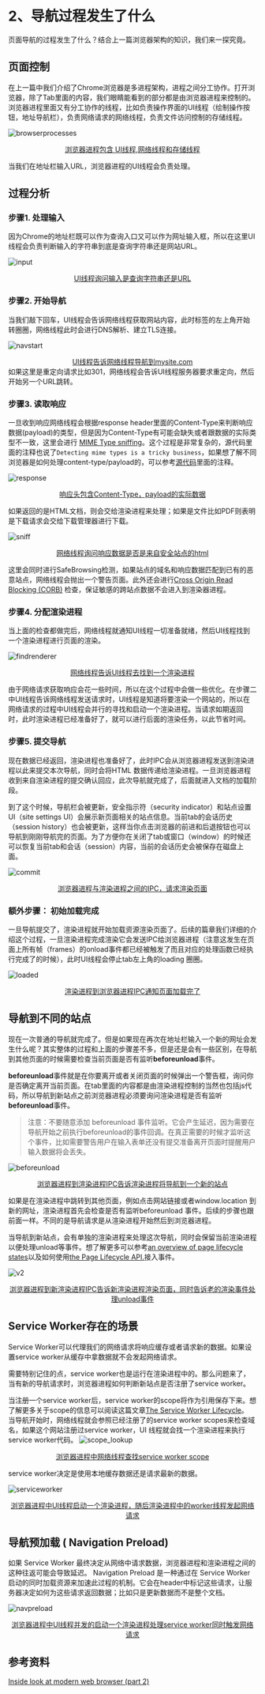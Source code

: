 # 2、导航过程发生了什么

<page-tags text="发布于：2021-06-26"></page-tags>

页面导航的过程发生了什么？结合上一篇浏览器架构的知识，我们来一探究竟。

## 页面控制

在上一篇中我们介绍了Chrome浏览器是多进程架构，进程之间分工协作。打开浏览器，除了Tab里面的内容，我们眼睛能看到的部分都是由浏览器进程来控制的。浏览器进程里面又有分工协作的线程，比如负责操作界面的UI线程（绘制操作按钮，地址导航栏），负责网络请求的网络线程，负责文件访问控制的存储线程。

![browserprocesses](./browserprocesses.png)

<center style="font-size:14px;text-decoration:underline">浏览器进程包含 UI线程,网络线程和存储线程</center>

当我们在地址栏输入URL，浏览器进程的UI线程会负责处理。

## 过程分析

### 步骤1. 处理输入

因为Chrome的地址栏既可以作为查询入口又可以作为网址输入框，所以在这里UI线程会负责判断输入的字符串到底是查询字符串还是网站URL。

![input](./input.png)
<center style="font-size:14px;text-decoration:underline">UI线程询问输入是查询字符串还是URL</center>

### 步骤2. 开始导航

当我们敲下回车，UI线程会告诉网络线程获取网站内容，此时标签的左上角开始转圈圈，网络线程此时会进行DNS解析、建立TLS连接。

![navstart](./navstart.png)
<center style="font-size:14px;text-decoration:underline">UI线程告诉网络线程导航到mysite.com</center>
如果这里是重定向请求比如301，网络线程会告诉UI线程服务器要求重定向，然后开始另一个URL跳转。

### 步骤3. 读取响应

一旦收到响应网络线程会根据response header里面的Content-Type来判断响应数据(payload)的类型，但是因为Content-Type有可能会缺失或者跟数据的实际类型不一致，这里会进行 [MIME Type sniffing](https://developer.mozilla.org/en-US/docs/Web/HTTP/Basics_of_HTTP/MIME_types)。这个过程是非常复杂的，源代码里面的注释也说了```Detecting mime types is a tricky business```，如果想了解不同浏览器是如何处理content-type/payload的，可以参考[源代码](https://cs.chromium.org/chromium/src/net/base/mime_sniffer.cc?sq=package:chromium&dr=CS&l=5)里面的注释。

![response](./response.png)
<center style="font-size:14px;text-decoration:underline">响应头包含Content-Type，payload的实际数据</center>

如果返回的是HTML文档，则会交给渲染进程来处理；如果是文件比如PDF则表明是下载请求会交给下载管理器进行下载。

![sniff](./sniff.png)
<center style="font-size:14px;text-decoration:underline">网络线程询问响应数据是否是来自安全站点的html</center>

这里会同时进行SafeBrowsing检测，如果站点的域名和响应数据匹配到已有的恶意站点，网络线程会抛出一个警告页面。此外还会进行[Cross Origin Read Blocking (CORB)](https://www.chromium.org/Home/chromium-security/corb-for-developers) 检查，保证敏感的跨站点数据不会进入到渲染器进程。

### 步骤4. 分配渲染进程

当上面的检查都做完后，网络线程就通知UI线程一切准备就绪，然后UI线程找到一个渲染进程进行页面的渲染。

![findrenderer](./findrenderer.png)

<center style="font-size:14px;text-decoration:underline">网络线程告诉UI线程去找到一个渲染进程</center>

由于网络请求获取响应会花一些时间，所以在这个过程中会做一些优化。在步骤二中UI线程告诉网络线程发送请求时，UI线程是知道将要渲染一个网站的，所以在网络请求的过程中UI线程会并行的寻找和启动一个渲染进程。当请求如期返回时，此时渲染进程已经准备好了，就可以进行后面的渲染任务，以此节省时间。

### 步骤5. 提交导航

现在数据已经返回，渲染进程也准备好了，此时IPC会从浏览器进程发送到渲染进程以此来提交本次导航，同时会将HTML 数据传递给渲染进程。一旦浏览器进程收到来自渲染进程的提交确认回应，此次导航就完成了，后面就进入文档的加载阶段。

到了这个时候，导航栏会被更新，安全指示符（security indicator）和站点设置UI（site settings UI）会展示新页面相关的站点信息。当前tab的会话历史（session history）也会被更新，这样当你点击浏览器的前进和后退按钮也可以导航到刚刚导航完的页面。为了方便你在关闭了tab或窗口（window）的时候还可以恢复当前tab和会话（session）内容，当前的会话历史会被保存在磁盘上面。

![commit](./commit.png)
<center style="font-size:14px;text-decoration:underline">浏览器进程与渲染进程之间的IPC，请求渲染页面</center>

### 额外步骤： 初始加载完成

一旦导航提交了，渲染进程就开始加载资源渲染页面了。后续的篇章我们详细的介绍这个过程，一旦渲染进程完成渲染它会发送IPC给浏览器进程（注意这发生在页面上所有帧（frames）的onload事件都已经被触发了而且对应的处理函数已经执行完成了的时候），此时UI线程会停止tab左上角的loading 圈圈。

![loaded](./loaded.png)
<center style="font-size:14px;text-decoration:underline">渲染进程到浏览器进程IPC通知页面加载完了</center>

## 导航到不同的站点

现在一次普通的导航就完成了。但是如果现在再次在地址栏输入一个新的网址会发生什么呢？其实整体的过程和上面的步骤差不多，但是还是会有一些区别，在导航到其他页面的时候需要检查当前页面是否有监听**beforeunload**事件。

**beforeunload**事件就是在你要离开或者关闭页面的时候弹出一个警告框，询问你是否确定离开当前页面。在tab里面的内容都是由渲染进程控制的当然也包括js代码，所以导航到新站点之前浏览器进程必须要询问渲染进程是否有监听**beforeunload**事件。

> 注意：不要随意添加 beforeunload 事件监听。它会产生延迟，因为需要在导航开始之前执行beforeunload的事件回调。在真正需要的时候才监听这个事件，比如需要警告用户在输入表单还没有提交准备离开页面时提醒用户输入数据将会丢失。

![beforeunload](./beforeunload.png)

<center style="font-size:14px;text-decoration:underline">浏览器进程到渲染进程IPC告诉渲染进程将导航到一个新的站点</center>

如果是在渲染进程中跳转到其他页面，例如点击网站链接或者window.location 到新的网址，渲染进程首先会检查是否有监听beforeunload 事件。后续的步骤也跟前面一样。不同的是导航请求是从渲染进程开始然后到浏览器进程。

当导航到新站点，会有单独的渲染进程来处理这次导航，同时会保留当前渲染进程以便处理unload等事件。想了解更多可以参考[an overview of page lifecycle states](https://developers.google.com/web/updates/2018/07/page-lifecycle-api#overview_of_page_lifecycle_states_and_events)以及如何使用[the Page Lifecycle API.](https://developers.google.com/web/updates/2018/07/page-lifecycle-api#overview_of_page_lifecycle_states_and_events)接入事件。

![v2](./v2-a4997ca70ed51cbf9f72c61a3c58438f_1440w.jpeg)
<center style="font-size:14px;text-decoration:underline">浏览器进程到新渲染进程IPC告诉新渲染进程渲染页面，同时告诉老的渲染事件处理unload事件</center>

## Service Worker存在的场景

Service Worker可以代理我们的网络请求将响应缓存或者请求新的数据。如果设置service worker从缓存中拿数据就不会发起网络请求。

需要特别记住的点，service worker也是运行在渲染进程中的。那么问题来了，当有新的导航请求时，浏览器进程如何判断新站点是否注册了service worker。

当注册一个service worker后，service worker的scope将作为引用保存下来。想了解更多关于scope的信息可以阅读这篇文章[The Service Worker Lifecycle](https://developers.google.com/web/fundamentals/primers/service-workers/lifecycle)。 当导航开始时，网络线程就会参照已经注册了的service worker scopes来检查域名，如果这个网站注册过service worker，UI 线程就会找一个渲染进程来执行service worker代码。
![scope_lookup](./scope_lookup.png)
<center style="font-size:14px;text-decoration:underline">浏览器进程中网络线程查找service worker scope</center>

service worker决定是使用本地缓存数据还是请求最新的数据。

![serviceworker](./serviceworker.png)

<center style="font-size:14px;text-decoration:underline">浏览器进程中UI线程启动一个渲染进程，随后渲染进程中的worker线程发起网络请求</center>

## 导航预加载 ( Navigation Preload)

如果 Service Worker 最终决定从网络中请求数据，浏览器进程和渲染进程之间的这种往返可能会导致延迟。 Navigation Preload 是一种通过在 Service Worker 启动的同时加载资源来加速此过程的机制。它会在header中标记这些请求，让服务器决定如何为这些请求返回数据；比如只是更新数据而不是整个文档。

![navpreload](./navpreload.png)

<center style="font-size:14px;text-decoration:underline">浏览器进程中UI线程并发的启动一个渲染进程处理service worker同时触发网络请求</center>

## 参考资料

[Inside look at modern web browser (part 2)](https://developers.google.com/web/updates/2018/09/inside-browser-part2)
